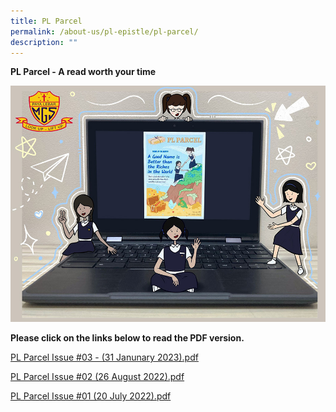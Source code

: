 ```yaml
---
title: PL Parcel
permalink: /about-us/pl-epistle/pl-parcel/
description: ""
---
```

**PL Parcel - A read worth your time**

![](/images/pl%20parcel.jpg)

**Please click on the links below to read the PDF version.**

[PL Parcel Issue #03 - (31 Janunary 2023).pdf]()

[PL Parcel Issue #02 (26 August 2022).pdf]()

[PL Parcel Issue #01 (20 July 2022).pdf]()
